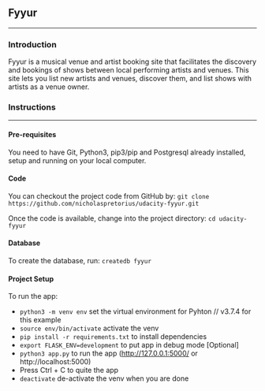 ## Fyyur
-----

### Introduction

Fyyur is a musical venue and artist booking site that facilitates the discovery and bookings of shows between local performing artists and venues. This site lets you list new artists and venues, discover them, and list shows with artists as a venue owner.


### Instructions
-----

#### Pre-requisites

You need to have Git, Python3, pip3/pip and Postgresql already installed, setup and running on your local computer.

#### Code

You can checkout the project code from GitHub by: `git clone https://github.com/nicholaspretorius/udacity-fyyur.git`

Once the code is available, change into the project directory: `cd udacity-fyyur`

#### Database

To create the database, run: `createdb fyyur`

#### Project Setup

To run the app: 

* `python3 -m venv env` set the virtual environment for Pyhton // v3.7.4 for this example
* `source env/bin/activate` activate the venv
* `pip install -r requirements.txt` to install dependencies
* `export FLASK_ENV=development` to put app in debug mode [Optional]
* `python3 app.py` to run the app (http://127.0.0.1:5000/ or http://localhost:5000)
* Press Ctrl + C to quite the app
* `deactivate` de-activate the venv when you are done
